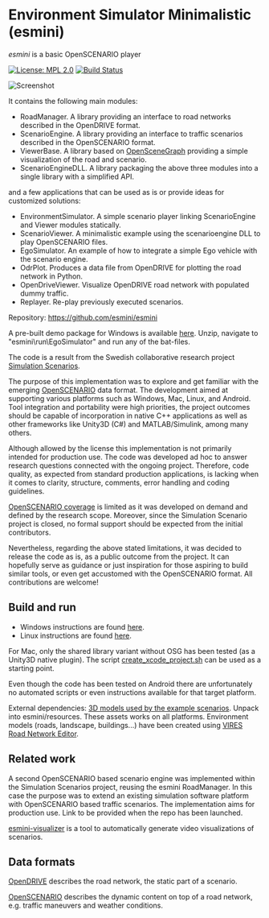 # Environment Simulator Minimalistic (esmini)

*esmini* is a basic OpenSCENARIO player

[![License: MPL 2.0](https://img.shields.io/badge/License-MPL%202.0-brightgreen.svg)](https://opensource.org/licenses/MPL-2.0)
[![Build Status](https://img.shields.io/appveyor/ci/esmini/esmini/master.svg)](https://ci.appveyor.com/project/esmini/esmini)

![Screenshot](resources/screenshot.jpg?raw=true "Screenshot")

It contains the following main modules:

- RoadManager. A library providing an interface to road networks described in the OpenDRIVE format.
- ScenarioEngine. A library providing an interface to traffic scenarios described in the OpenSCENARIO format.
- ViewerBase. A library based on [OpenSceneGraph](http://www.openscenegraph.org/) providing a simple visualization of the road and scenario.
- ScenarioEngineDLL. A library packaging the above three modules into a single library with a simplified API.

and a few applications that can be used as is or provide ideas for customized solutions:

- EnvironmentSimulator. A simple scenario player linking ScenarioEngine and Viewer modules statically.
- ScenarioViewer. A minimalistic example using the scenarioengine DLL to play OpenSCENARIO files.
- EgoSimulator. An example of how to integrate a simple Ego vehicle with the scenario engine.
- OdrPlot. Produces a data file from OpenDRIVE for plotting the road network in Python.
- OpenDriveViewer. Visualize OpenDRIVE road network with populated dummy traffic.
- Replayer. Re-play previously executed scenarios.

Repository: <https://github.com/esmini/esmini>

A pre-built demo package for Windows is available [here](https://github.com/esmini/esmini/releases/latest). Unzip, navigate to "esmini\run\EgoSimulator" and run any of the bat-files.

The code is a result from the Swedish collaborative research project [Simulation Scenarios](https://sites.google.com/view/simulationscenarios).

The purpose of this implementation was to explore and get familiar with the emerging [OpenSCENARIO](https://www.asam.net/standards/detail/openscenario/) data format. The development aimed at supporting various platforms such as Windows, Mac, Linux, and Android. Tool integration and portability were high priorities, the project outcomes should be capable of incorporation in native C++ applications as well as other frameworks like Unity3D (C#) and MATLAB/Simulink, among many others.

Although allowed by the license this implementation is not primarily intended for production use. The code was developed ad hoc to answer research questions connected with the ongoing project. Therefore, code quality, as expected from standard production applications, is lacking when it comes to clarity, structure, comments, error handling and coding guidelines.

[OpenSCENARIO coverage](./osc_coverage.txt) is limited as it was developed on demand and defined by the research scope. Moreover, since the Simulation Scenario project is closed, no formal support should be expected from the initial contributors.

Nevertheless, regarding the above stated limitations, it was decided to release the code as is, as a public outcome from the project. It can hopefully serve as guidance or just inspiration for those aspiring to build similar tools, or even get accustomed with the OpenSCENARIO format. All contributions are welcome!

## Build and run

- Windows instructions are found [here](BuildOnWindows.md).
- Linux instructions are found [here](BuildOnLinux.md).

For Mac, only the shared library variant without OSG has been tested (as a Unity3D native plugin). The script [create_xcode_project.sh](./create_xcode_project.sh) can be used as a starting point.

Even though the code has been tested on Android there are unfortunately no automated scripts or even instructions available for that target platform.

External dependencies: [3D models used by the example scenarios](https://drive.google.com/uc?export=download&id=1RSbyFJoVahX1nGWAsdepsPsznAiNspUc). Unpack into esmini/resources. These assets works on all platforms.
Environment models (roads, landscape, buildings...) have been created using [VIRES Road Network Editor](https://vires.com/vtd-vires-virtual-test-drive/#creation).

## Related work

A second OpenSCENARIO based scenario engine was implemented within the Simulation Scenarios project, reusing the esmini RoadManager. In this case the purpose was to extend an existing simulation software platform with OpenSCENARIO based traffic scenarios. The implementation aims for production use. Link to be provided when the repo has been launched.

[esmini-visualizer](https://github.com/matthewcoyle-cpc/esmini-visualiser) is a tool to automatically generate video visualizations of scenarios.

## Data formats

[OpenDRIVE](https://www.asam.net/standards/detail/opendrive/)
describes the road network, the static part of a scenario.

[OpenSCENARIO](https://www.asam.net/standards/detail/openscenario/)
describes the dynamic content on top of a road network, e.g. traffic maneuvers and weather conditions.

